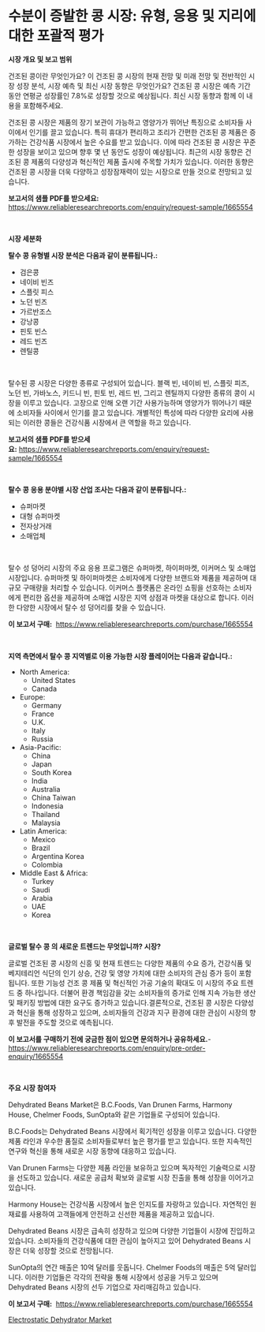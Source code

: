 <p><h1>수분이 증발한 콩 시장: 유형, 응용 및 지리에 대한 포괄적 평가</h1></p><p><strong>시장 개요 및 보고 범위</strong></p>
<p><p>건조된 콩이란 무엇인가요? 이 건조된 콩 시장의 현재 전망 및 미래 전망 및 전반적인 시장 성장 분석, 시장 예측 및 최신 시장 동향은 무엇인가요? 건조된 콩 시장은 예측 기간 동안 연평균 성장률인 7.8%로 성장할 것으로 예상됩니다. 최신 시장 동향과 함께 이 내용을 포함해주세요.</p><p>건조된 콩 시장은 제품의 장기 보관이 가능하고 영양가가 뛰어난 특징으로 소비자들 사이에서 인기를 끌고 있습니다. 특히 휴대가 편리하고 조리가 간편한 건조된 콩 제품은 증가하는 건강식품 시장에서 높은 수요를 받고 있습니다. 이에 따라 건조된 콩 시장은 꾸준한 성장을 보이고 있으며 향후 몇 년 동안도 성장이 예상됩니다. 최근의 시장 동향은 건조된 콩 제품의 다양성과 혁신적인 제품 출시에 주목할 가치가 있습니다. 이러한 동향은 건조된 콩 시장을 더욱 다양하고 성장잠재력이 있는 시장으로 만들 것으로 전망되고 있습니다.</p></p>
<p><strong>보고서의 샘플 PDF를 받으세요:</strong> <a href="https://www.reliableresearchreports.com/enquiry/request-sample/1665554">https://www.reliableresearchreports.com/enquiry/request-sample/1665554</a></p>
<p>&nbsp;</p>
<p><strong>시장 세분화</strong></p>
<p><strong>탈수 콩 유형별 시장 분석은 다음과 같이 분류됩니다.:</strong></p>
<p><ul><li>검은콩</li><li>네이비 빈즈</li><li>스플릿 피스</li><li>노던 빈즈</li><li>가르반조스</li><li>강낭콩</li><li>핀토 빈스</li><li>레드 빈즈</li><li>렌틸콩</li></ul></p>
<p>&nbsp;</p>
<p><p>탈수된 콩 시장은 다양한 종류로 구성되어 있습니다. 블랙 빈, 네이비 빈, 스플릿 피즈, 노던 빈, 가바노스, 키드니 빈, 핀토 빈, 레드 빈, 그리고 렌틸까지 다양한 종류의 콩이 시장을 이루고 있습니다. 고장으로 인해 오랜 기간 사용가능하며 영양가가 뛰어나기 때문에 소비자들 사이에서 인기를 끌고 있습니다. 개별적인 특성에 따라 다양한 요리에 사용되는 이러한 콩들은 건강식품 시장에서 큰 역할을 하고 있습니다.</p></p>
<p><strong>보고서의 샘플 PDF를 받으세요:</strong>&nbsp;<a href="https://www.reliableresearchreports.com/enquiry/request-sample/1665554">https://www.reliableresearchreports.com/enquiry/request-sample/1665554</a></p>
<p>&nbsp;</p>
<p><strong> 탈수 콩 응용 분야별 시장 산업 조사는 다음과 같이 분류됩니다.:</strong></p>
<p><ul><li>슈퍼마켓</li><li>대형 슈퍼마켓</li><li>전자상거래</li><li>소매업체</li></ul></p>
<p>&nbsp;</p>
<p><p>탈수 성 덩어리 시장의 주요 응용 프로그램은 슈퍼마켓, 하이퍼마켓, 이커머스 및 소매업 시장입니다. 슈퍼마켓 및 하이퍼마켓은 소비자에게 다양한 브랜드와 제품을 제공하며 대규모 구매량을 처리할 수 있습니다. 이커머스 플랫폼은 온라인 쇼핑을 선호하는 소비자에게 편리한 옵션을 제공하며 소매업 시장은 지역 상점과 마켓을 대상으로 합니다. 이러한 다양한 시장에서 탈수 성 덩어리를 찾을 수 있습니다.</p></p>
<p><strong>이 보고서 구매:</strong>&nbsp; <a href="https://www.reliableresearchreports.com/purchase/1665554">https://www.reliableresearchreports.com/purchase/1665554</a></p>
<p>&nbsp;</p>
<p><strong>지역 측면에서 탈수 콩 지역별로 이용 가능한 시장 플레이어는 다음과 같습니다.:</strong></p>
<p><ul>
    <li>
        North America:
        <ul>
            <li>United States</li>
            <li>Canada</li>
        </ul>
    </li>
    <li>
        Europe:
        <ul>
            <li>Germany</li>
            <li>France</li>
            <li>U.K.</li>
            <li>Italy</li>
            <li>Russia</li>
        </ul>
    </li>
    <li>
        Asia-Pacific:
        <ul>
            <li>China</li>
            <li>Japan</li>
            <li>South Korea</li>
            <li>India</li>
            <li>Australia</li>
            <li>China Taiwan</li>
            <li>Indonesia</li>
            <li>Thailand</li>
            <li>Malaysia</li>
        </ul>
    </li>
    <li>
        Latin America:
        <ul>
            <li>Mexico</li>
            <li>Brazil</li>
            <li>Argentina Korea</li>
            <li>Colombia</li>
        </ul>
    </li>
    <li>
        Middle East & Africa:
        <ul>
            <li>Turkey</li>
            <li>Saudi</li>
            <li>Arabia</li>
            <li>UAE</li>
            <li>Korea</li>
        </ul>
    </li>
    </ul></p>
<p>&nbsp;</p>
<p><strong>글로벌 탈수 콩 의 새로운 트렌드는 무엇입니까? 시장?</strong></p>
<p><p>글로벌 건조된 콩 시장의 신흥 및 현재 트렌드는 다양한 제품의 수요 증가, 건강식품 및 베지테리언 식단의 인기 상승, 건강 및 영양 가치에 대한 소비자의 관심 증가 등이 포함됩니다. 또한 기능성 건조 콩 제품 및 혁신적인 가공 기술의 확대도 이 시장의 주요 트렌드 중 하나입니다. 더불어 환경 책임감을 갖는 소비자들의 증가로 인해 지속 가능한 생산 및 패키징 방법에 대한 요구도 증가하고 있습니다.결론적으로, 건조된 콩 시장은 다양성과 혁신을 통해 성장하고 있으며, 소비자들의 건강과 지구 환경에 대한 관심이 시장의 향후 발전을 주도할 것으로 예측됩니다.</p></p>
<p><strong>이 보고서를 구매하기 전에 궁금한 점이 있으면 문의하거나 공유하세요.</strong>- <a href="https://www.reliableresearchreports.com/enquiry/pre-order-enquiry/1665554">https://www.reliableresearchreports.com/enquiry/pre-order-enquiry/1665554</a></p>
<p>&nbsp;</p>
<p><strong>주요 시장 참여자</strong></p>
<p><p>Dehydrated Beans Market은 B.C.Foods, Van Drunen Farms, Harmony House, Chelmer Foods, SunOpta와 같은 기업들로 구성되어 있습니다. </p><p>B.C.Foods는 Dehydrated Beans 시장에서 획기적인 성장을 이루고 있습니다. 다양한 제품 라인과 우수한 품질로 소비자들로부터 높은 평가를 받고 있습니다. 또한 지속적인 연구와 혁신을 통해 새로운 시장 동향에 대응하고 있습니다.</p><p>Van Drunen Farms는 다양한 제품 라인을 보유하고 있으며 독자적인 기술력으로 시장을 선도하고 있습니다. 새로운 공급처 확보와 글로벌 시장 진출을 통해 성장을 이어가고 있습니다.</p><p>Harmony House는 건강식품 시장에서 높은 인지도를 자랑하고 있습니다. 자연적인 원재료를 사용하여 고객들에게 안전하고 신선한 제품을 제공하고 있습니다.</p><p>Dehydrated Beans 시장은 급속히 성장하고 있으며 다양한 기업들이 시장에 진입하고 있습니다. 소비자들의 건강식품에 대한 관심이 높아지고 있어 Dehydrated Beans 시장은 더욱 성장할 것으로 전망됩니다.</p><p>SunOpta의 연간 매출은 10억 달러를 웃돕니다. Chelmer Foods의 매출은 5억 달러입니다. 이러한 기업들은 각각의 전략을 통해 시장에서 성공을 거두고 있으며 Dehydrated Beans 시장의 선두 기업으로 자리매김하고 있습니다.</p></p>
<p><strong>이 보고서 구매:</strong>&nbsp;&nbsp;<a href="https://www.reliableresearchreports.com/purchase/1665554">https://www.reliableresearchreports.com/purchase/1665554</a></p>
<p><p><a href="https://github.com/GroverBarry/Market-Research-Report-List-4/blob/main/electrostatic-dehydrator-market.md">Electrostatic Dehydrator Market</a></p></p>
